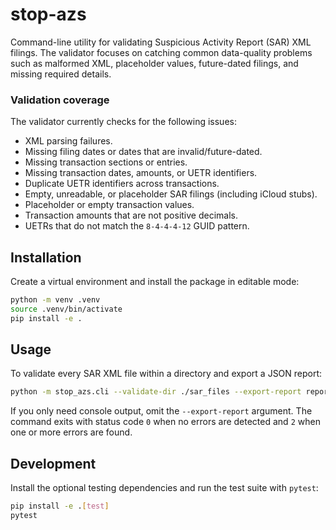 # stop-azs

Command-line utility for validating Suspicious Activity Report (SAR) XML filings. The
validator focuses on catching common data-quality problems such as malformed XML,
placeholder values, future-dated filings, and missing required details.

### Validation coverage

The validator currently checks for the following issues:

* XML parsing failures.
* Missing filing dates or dates that are invalid/future-dated.
* Missing transaction sections or entries.
* Missing transaction dates, amounts, or UETR identifiers.
* Duplicate UETR identifiers across transactions.
* Empty, unreadable, or placeholder SAR filings (including iCloud stubs).
* Placeholder or empty transaction values.
* Transaction amounts that are not positive decimals.
* UETRs that do not match the `8-4-4-4-12` GUID pattern.

## Installation

Create a virtual environment and install the package in editable mode:

```bash
python -m venv .venv
source .venv/bin/activate
pip install -e .
```

## Usage

To validate every SAR XML file within a directory and export a JSON report:

```bash
python -m stop_azs.cli --validate-dir ./sar_files --export-report report.json
```

If you only need console output, omit the `--export-report` argument. The command exits with
status code `0` when no errors are detected and `2` when one or more errors are found.

## Development

Install the optional testing dependencies and run the test suite with `pytest`:

```bash
pip install -e .[test]
pytest
```
